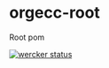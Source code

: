 # orgecc-root
Root pom

[![wercker status](https://app.wercker.com/status/58a5897b5055639d702b6466c43a5106/m "wercker status")](https://app.wercker.com/project/bykey/58a5897b5055639d702b6466c43a5106)
